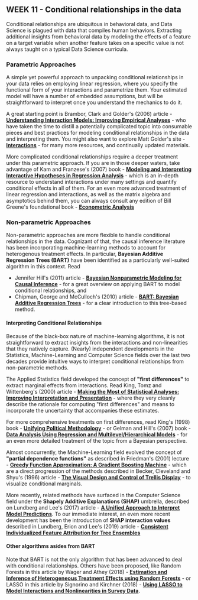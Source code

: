 ## WEEK 11 - Conditional relationships in the data

Conditional relationships are ubiquitous in behavioral data, and Data Science is plagued with data that compiles human behaviors. Extracting additional insights from behavioral data by modeling the effects of a feature on a target variable when another feature takes on a specific value is not always taught on a typical Data Science curricula.

### Parametric Approaches

A simple yet powerful approach to unpacking conditional relationships in your data relies on employing linear regression, where you specify the functional form of your interactions and parametrize them. Your estimated model will have a number of embedded assumptions, but will be straightforward to interpret once you understand the mechanics to do it.

A great starting point is Brambor, Clark and Golder's (2006) article - [__Understanding Interaction Models: Improving Empirical Analyses__](https://www-jstor-org.ezproxy.cul.columbia.edu/stable/25791835?pq-origsite=summon&seq=1#metadata_info_tab_contents) - who have taken the time to distill a potentially complicated topic into consumable pieces and best practices for modeling conditional relationships in the data and interpreting them. You might also want to explore Matt Golder's site -  [__Interactions__](http://mattgolder.com/interactions) - for many more resources, and continually updated materials.

More complicated conditional relationships require a deeper treatment under this parametric approach. If you are in those deeper waters, take advantage of Kam and Franzese's (2007) book - [__Modeling and Interpreting Interactive Hypotheses in Regression Analysis__](https://www.press.umich.edu/206871/modeling_and_interpreting_interactive_hypotheses_in_regression_analysis) - which is an in-depth resource to understand interactions under many settings and quantify conditional effects in all of them. For an even more advanced treatment of linear regression and interactions, as well as the matrix algebra and asymptotics behind them, you can always consult any edition of Bill Greene's foundational book - [__Econometric Analysis__](https://www.pearson.com/us/higher-education/program/Greene-Econometric-Analysis-8th-Edition/PGM334862.html)

### Non-parametric Approaches

Non-parametric approaches are more flexible to handle conditional relationships in the data. Cognizant of that, the causal inference literature has been incorporating machine-learning methods to account for heterogenous treatment effects. In particular, __Bayesian Additive Regression Trees (BART)__ have been identified as a particularly well-suited algorithm in this context. Read
* Jennifer Hill's (2011) article - [__Bayesian Nonparametric Modeling for Causal Inference__](https://www.tandfonline.com/doi/abs/10.1198/jcgs.2010.08162) - for a great overview on applying BART to model conditional relationships, and
* Chipman, George and McCulloch's (2010) article - [__BART: Bayesian Additive Regression Trees__](https://projecteuclid.org/euclid.aoas/1273584455) - for a clear introduction to this tree-based method.  

#### Interpreting Conditional Relationships

Because of the black-box nature of machine-learning algorithms, it is not straightforward to extract insights from the interactions and non-linearities that they natively capture. (Nearly) independent developments in the Statistics, Machine-Learning and Computer Science fields over the last two decades provide intuitive ways to interpret conditional relationships from non-parametric methods.

The Applied Statistics field developed the concept of __"first differences"__ to extract marginal effects from interactions. Read King, Tomz and Wittenberg's (2000) article - [__Making the Most of Statistical Analyses: Improving Interpretation and Presentation__](https://www.jstor.org/stable/2669316?seq=1) - where they very cleanly describe the rationale for computing "first differences" and means to incorporate the uncertainty that accompanies these estimates.

For more comprehensive treatments on first differences, read King's (1998) book - [__Unifying Political Methodology__](https://www.press.umich.edu/2153576/unifying_political_methodology) - or Gelman and Hill's (2007) book - [__Data Analysis Using Regression and Multilevel/Hierarchical Models__](https://www.cambridge.org/core/books/data-analysis-using-regression-and-multilevelhierarchical-models/32A29531C7FD730C3A68951A17C9D983) - for an even more detailed treatment of the topic from a Bayesian perspective.

Almost concurrently, the Machine-Learning field evolved the concept of __"partial dependence functions"__ as described in Friedman's (2001) lecture - [__Greedy Function Approximation: A Gradient Boosting Machine__](https://www.jstor.org/stable/2699986?seq=1) - which are a direct progression of the methods described in Becker, Cleveland and Shyu's (1996) article - [__The Visual Design and Control of Trellis Display__](http://citeseerx.ist.psu.edu/viewdoc/download?doi=10.1.1.154.7324&rep=rep1&type=pdf) - to visualize conditional marginals.

More recently, related methods have surfaced in the Computer Science field under the __Shapely Additive Explanations (SHAP)__ umbrella, described on Lundberg and Lee's (2017) article - [__A Unified Approach to Interpret Model Predictions__](http://papers.nips.cc/paper/7062-a-unified-approach-to-interpreting-model-predictions.pdf). To our immediate interest, an even more recent development has been the introduction of __SHAP interaction values__ described in Lundberg, Erion and Lee's (2019) article - [__Consistent Individualized Feature Attribution for Tree Ensembles__](https://arxiv.org/pdf/1802.03888.pdf)

#### Other algorithms asides from BART

Note that BART is not the only algorithm that has been advanced to deal with conditional relationships. Others have been proposed, like Random Forests in this article by Wager and Athey (2018) - [__Estimation and Inference of Heterogeneous Treatment Effects using Random Forests__](https://www.tandfonline.com/doi/full/10.1080/01621459.2017.1319839) - or LASSO in this article by Signorino and Kirchner (2018) - [__Using LASSO to Model Interactions and Nonlinearities in Survey Data__](https://www.surveypractice.org/article/2716-using-lasso-to-model-interactions-and-nonlinearities-in-survey-data).
